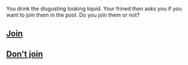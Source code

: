 You drink the disgusting looking liquid. Your frined then asks you if you want to join them in the pool. Do you join them or not?
## [Join](join-them.md)
## [Don't join](dont-join.md)
